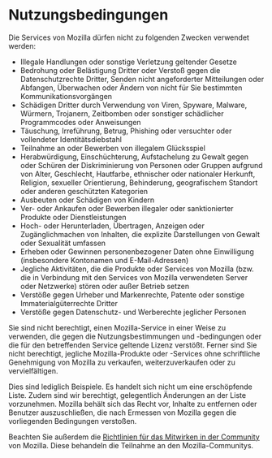 # Nutzungsbedingungen

Die Services von Mozilla dürfen nicht zu folgenden Zwecken verwendet werden:

* Illegale Handlungen oder sonstige Verletzung geltender Gesetze
* Bedrohung oder Belästigung Dritter oder Verstoß gegen die Datenschutzrechte Dritter, Senden nicht angeforderter Mitteilungen oder Abfangen, Überwachen oder Ändern von nicht für Sie bestimmten Kommunikationsvorgängen
* Schädigen Dritter durch Verwendung von Viren, Spyware, Malware, Würmern, Trojanern, Zeitbomben oder sonstiger schädlicher Programmcodes oder Anweisungen
* Täuschung, Irreführung, Betrug, Phishing oder versuchter oder vollendeter Identitätsdiebstahl
* Teilnahme an oder Bewerben von illegalem Glücksspiel
* Herabwürdigung, Einschüchterung, Aufstachelung zu Gewalt gegen oder Schüren der Diskriminierung von Personen oder Gruppen aufgrund von Alter, Geschlecht, Hautfarbe, ethnischer oder nationaler Herkunft, Religion, sexueller Orientierung, Behinderung, geografischem Standort oder anderen geschützten Kategorien
* Ausbeuten oder Schädigen von Kindern
* Ver- oder Ankaufen oder Bewerben illegaler oder sanktionierter Produkte oder Dienstleistungen
* Hoch- oder Herunterladen, Übertragen, Anzeigen oder Zugänglichmachen von Inhalten, die explizite Darstellungen von Gewalt oder Sexualität umfassen
* Erheben oder Gewinnen personenbezogener Daten ohne Einwilligung (insbesondere Kontonamen und E-Mail-Adressen)
* Jegliche Aktivitäten, die die Produkte oder Services von Mozilla (bzw. die in Verbindung mit den Services von Mozilla verwendeten Server oder Netzwerke) stören oder außer Betrieb setzen
* Verstöße gegen Urheber und Markenrechte, Patente oder sonstige Immaterialgüterrechte Dritter
* Verstöße gegen Datenschutz- und Werberechte jeglicher Personen

Sie sind nicht berechtigt, einen Mozilla-Service in einer Weise zu verwenden, die gegen die Nutzungsbestimmungen und -bedingungen oder die für den betreffenden Service geltende Lizenz verstößt. Ferner sind Sie nicht berechtigt, jegliche Mozilla-Produkte oder -Services ohne schriftliche Genehmigung von Mozilla zu verkaufen, weiterzuverkaufen oder zu vervielfältigen.

Dies sind lediglich Beispiele. Es handelt sich nicht um eine erschöpfende Liste. Zudem sind wir berechtigt, gelegentlich Änderungen an der Liste vorzunehmen. Mozilla behält sich das Recht vor, Inhalte zu entfernen oder Benutzer auszuschließen, die nach Ermessen von Mozilla gegen die vorliegenden Bedingungen verstoßen.

Beachten Sie außerdem die [Richtlinien für das Mitwirken in der Community](https://www.mozilla.org/about/governance/policies/participation/) von Mozilla. Diese behandeln die Teilnahme an den Mozilla-Communitys.
